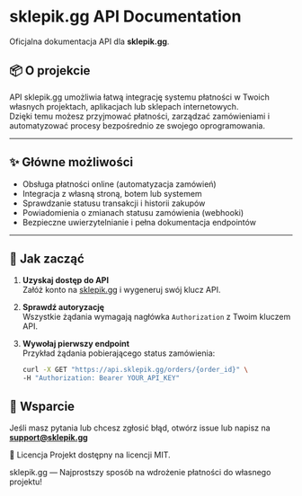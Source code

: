 # sklepik.gg API Documentation

Oficjalna dokumentacja API dla **sklepik.gg**.

## 📦 O projekcie

API sklepik.gg umożliwia łatwą integrację systemu płatności w Twoich własnych projektach, aplikacjach lub sklepach internetowych.  
Dzięki temu możesz przyjmować płatności, zarządzać zamówieniami i automatyzować procesy bezpośrednio ze swojego oprogramowania.

---

## ✨ Główne możliwości

- Obsługa płatności online (automatyzacja zamówień)
- Integracja z własną stroną, botem lub systemem
- Sprawdzanie statusu transakcji i historii zakupów
- Powiadomienia o zmianach statusu zamówienia (webhooki)
- Bezpieczne uwierzytelnianie i pełna dokumentacja endpointów

---

## 🚀 Jak zacząć

1. **Uzyskaj dostęp do API**  
   Załóż konto na [sklepik.gg](https://sklepik.gg) i wygeneruj swój klucz API.

2. **Sprawdź autoryzację**  
   Wszystkie żądania wymagają nagłówka `Authorization` z Twoim kluczem API.

3. **Wywołaj pierwszy endpoint**  
   Przykład żądania pobierającego status zamówienia:
   ```bash
   curl -X GET "https://api.sklepik.gg/orders/{order_id}" \
   -H "Authorization: Bearer YOUR_API_KEY" 
   ```

## 🤝 Wsparcie

Jeśli masz pytania lub chcesz zgłosić błąd, otwórz issue lub napisz na **support@sklepik.gg**

📝 Licencja
Projekt dostępny na licencji MIT.

sklepik.gg — Najprostszy sposób na wdrożenie płatności do własnego projektu!
